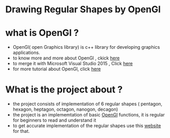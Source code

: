 # Drawing Regular Shapes by OpenGl

# what  is OpenGl ?
  - OpenGl( open Graphics library) is c++ library for developing graphics applications.
  - to know more and more about OpenGl , ckick [here](https://www.opengl.org/)
  - to merge it with Microsoft Visual Studio 2015 , Click [here](https://www.youtube.com/watch?v=HurTyJ3v_xg)
  - for more tutorial about OpenGl, click [here](https://learnopengl.com/)
  
# What is the project about ?
- the project consists of implementation of 6 regular shapes ( pentagon, hexagon, heptagon, octagon, nanogon, decagon)
- the project is an implememtation of basic [OpenGl](https://www.opengl.org/) functions, it is regular for beginners to read and understand it
- to get accurate implementation of the regular shapes use this [website](https://www.math10.com/en/geometry/geogebra/fullscreen.html) for that.




 
